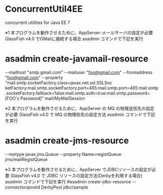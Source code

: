 ConcurrentUtil4EE
=================

concurrent utilities for Java EE 7

※1 本プログラムを動作させるために、AppServer-メールサーバの設定が必要
GlassFish v4.0 でGMailに接続する場合
asadmin コマンドで下記を実行
# asadmin create-javamail-resource
--mailhost "smtp.gmail.com"
--mailuser "foo@gmail.com"
--fromaddress "foo@gmail.com"
--property "mail.smtp.socketFactory.class=javax.net.ssl.SSLSoc ketFactory:mail.smtp.socketFactory.port=465:mail.smtp.port=465:mail.smtp.socketFactory.fallback=false:mail.smtp.auth=true:mail.smtp.password=[FOO's Password]" mail/MyMailSession


※2 本プログラムを動作させるために、AppServer の MQ の物理送信先の設定が必要
GlassFish v4.0 で MQ の物理宛先の設定方法
asadmin コマンドで下記を実行
# asadmin create-jms-resource
--restype javax.jms.Queue
--property Name=registQueue
jms/mailRegistQueue

※3 本プログラムを動作させるために、AppServer でJDBCリソースの設定が必要
GlassFish v4.0 で JDBC リソースの設定方法(Derbyを利用する場合)
asadmin コマンドで下記を実行
#asadmin create-jdbc-resource
--connectionpoolid DerbyPool
jdbc/sample


